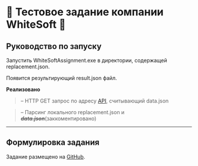 
# :space_invader: Тестовое задание компании WhiteSoft :space_invader:

## Руководство по запуску
Запустить WhiteSoftAssignment.exe в директории, содержащей replacement.json. 

Появится результирующий result.json файл.  

**Реализовано**
> –  HTTP GET запрос по адресу [API](https://raw.githubusercontent.com/thewhitesoft/student-2022-assignment/main/data.json), считывающий data.json

> – Парсинг локального replacement.json и ~~*__data.json__*~~(заккоментировано)

---
## Формулировка задания
Задание размещено на [GitHub](https://github.com/thewhitesoft/student-2022-assignment).
